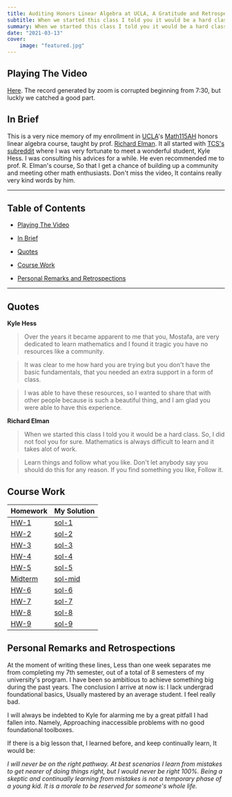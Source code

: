 ```yaml
---
title: Auditing Honors Linear Algebra at UCLA, A Gratitude and Retrospection.
subtitle: When we started this class I told you it would be a hard class. So, I did not fool you for sure. Mathematics is always difficult to learn and it takes alot of work --prof. R. Elman
summary: When we started this class I told you it would be a hard class. So, I did not fool you for sure. Mathematics is always difficult to learn and it takes alot of work --prof. R. Elman
date: "2021-03-13"
cover:
    image: "featured.jpg"
---
```


## Playing The Video
[Here](https://shared02.opsone-cloud.ch/index.php/s/FmNiNmFyszneiTY). The record generated by zoom is corrupted beginning from 7:30, but luckly we catched a good part.



## In Brief

This is a very nice memory of my enrollment in [UCLA](https://www.ucla.edu/)'s [Math115AH](https://www.math.ucla.edu/ugrad/courses/math/115AH) honors linear algebra course, taught by prof. [Richard Elman](https://www.math.ucla.edu/~rse/). It all started with [TCS's subreddit](https://www.reddit.com/r/theoreticalcs) where I was very fortunate to meet a wonderful student, Kyle Hess. I was consulting his advices for a while. He even recommended me to prof. R. Elman's course, So that I get a chance of building up a community and meeting other math enthusiasts. Don't miss the video, It contains really very kind words by him.

___

## Table of Contents

- [Playing The Video](#playing-the-video)

- [In Brief](#in-brief)

- [Quotes](#quotes)

- [Course Work](#course-work)

- [Personal Remarks and Retrospections](#personal-remarks-and-retrospections)

___

## Quotes

**Kyle Hess**

> Over the years it became apparent to me that you, Mostafa, are very dedicated to learn mathematics and I found it tragic you have no resources like a community.

> It was clear to me how hard you are trying but you don't have the basic fundamentals, that you needed an extra support in a form of class.

> I was able to have these resources, so I wanted to share that with other people because is such a beautiful thing, and I am glad you were able to have this experience.



**Richard Elman**

> When we started this class I told you it would be a hard class. So, I did not fool you for sure. Mathematics is always difficult to learn and it takes alot of work.

> Learn things and follow what you like. Don't let anybody say you should do this for any reason. If you find something you like, Follow it.

## 

## Course Work

| Homework                                                               | My Solution                                                            |
| ---------------------------------------------------------------------- | ---------------------------------------------------------------------- |
| [HW-1](https://cryptpad.fr/file/#/2/file/dwwbHnnhHYRE2IdU-+lMcFjx/)    | [sol-1](https://cryptpad.fr/file/#/2/file/nKee1aTUAGMggRd6PoAvyFxl/)   |
| [HW-2](https://cryptpad.fr/file/#/2/file/xts5dlYwyGSo6cxE3LAx2yS4/)    | [sol-2](https://cryptpad.fr/file/#/2/file/mNQ+ILVPleITbknvHQ06XCyV/)   |
| [HW-3](https://cryptpad.fr/file/#/2/file/0xtX7nC+EzJZxJ8ei0PUgNy1/)    | [sol-3](https://cryptpad.fr/file/#/2/file/ri+gx4znGS1SHNcfj2oo3Kcb/)   |
| [HW-4](https://cryptpad.fr/file/#/2/file/i4uwo3IvtQHVtaapVIzmR5zx/)    | [sol-4](https://cryptpad.fr/file/#/2/file/yLcvbAzRVVescq6D3H3YssjK/)   |
| [HW-5](https://cryptpad.fr/file/#/2/file/Hveq3ZASMSl3qrvOsqa7anAV/)    | [sol-5](https://cryptpad.fr/file/#/2/file/OCS+4IGDW-0yfIIHEKcBRijd/)   |
| [Midterm](https://cryptpad.fr/file/#/2/file/BVjjAXI6+cp3-si0B1FoMNQR/) | [sol-mid](https://cryptpad.fr/file/#/2/file/-b2fXW3Y64qxe90DJg-QZQjs/) |
| [HW-6](https://cryptpad.fr/file/#/2/file/abLFT66gBmVUF7gUmFMJZ+0Y/)    | [sol-6](https://cryptpad.fr/file/#/2/file/nGKBa2odaAJ5ymR0WIr5xXxq/)   |
| [HW-7](https://cryptpad.fr/file/#/2/file/w49K6VMKVjSDVE96WcjOdNAM/)    | [sol-7](https://cryptpad.fr/file/#/2/file/rxRyVD0adr4qph1jLKPxjbmt/)   |
| [HW-8](https://cryptpad.fr/file/#/2/file/8YxvfRX2fCfMjLMxpWNOPfqp/)    | [sol-8](https://cryptpad.fr/file/#/2/file/GvC-lK4Xip9YiZ0f2wqn2Hmz/)   |
| [HW-9](https://cryptpad.fr/file/#/2/file/v-UaVdSx89i0Nu1BPftvSDef/)    | [sol-9](https://cryptpad.fr/file/#/2/file/aycyZYknap1qzk3dNOyuGq7G/)   |



## Personal Remarks and Retrospections

At the moment of writing these lines, Less than one week separates me from completing my 7th semester, out of a total of 8 semesters of my university's program. I have been so ambitious to achieve something big during the past years. The conclusion I arrive at now is: I lack undergrad foundational basics, Usually mastered by an average student. I feel really bad.



I will always be indebted to Kyle for alarming me by a great pitfall I had fallen into. Namely, Approaching inaccessible problems with no good foundational toolboxes.



If there is a big lesson that, I learned before, and keep continually learn, It would be:

*I will never be on the right pathway. At best scenarios I learn from mistakes to get nearer of doing things right, but I would never be right 100%. Being a skeptic and continually learning from mistakes is not a temporary phase of a young kid. It is a morale to be reserved for someone's whole life.*


